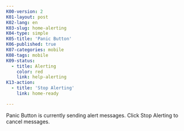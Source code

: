 ```yaml
---
K00-version: 2
K01-layout: post
K02-lang: en
K03-slug: home-alerting
K04-type: simple
K05-title: 'Panic Button'
K06-published: true
K07-categories: mobile
K08-tags: mobile
K09-status:
  - title: Alerting
    color: red
    link: help-alerting
K13-action:
  - title: 'Stop Alerting'
    link: home-ready

---
```


Panic Button is currently sending alert messages. Click Stop Alerting to cancel messages.